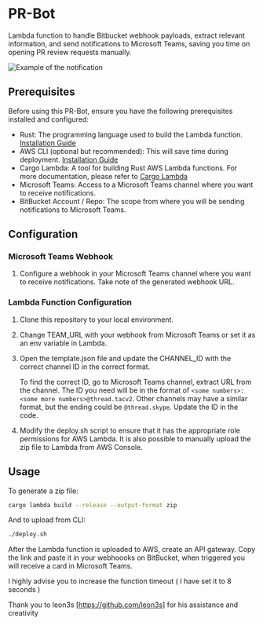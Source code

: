 # PR-Bot

Lambda function to handle Bitbucket webhook payloads, extract relevant information, and send notifications to Microsoft Teams, saving you time on opening PR review requests manually.

![Example of the notification](https://raw.githubusercontent.com/scirin/PR-Bot/main/example.png)

## Prerequisites

Before using this PR-Bot, ensure you have the following prerequisites installed and configured:

- Rust: The programming language used to build the Lambda function. [Installation Guide](https://www.rust-lang.org/tools/install)
- AWS CLI (optional but recommended): This will save time during deployment. [Installation Guide](https://docs.aws.amazon.com/cli/latest/userguide/getting-started-install.html)
- Cargo Lambda: A tool for building Rust AWS Lambda functions. For more documentation, please refer to [Cargo Lambda](https://www.cargo-lambda.info/)
- Microsoft Teams: Access to a Microsoft Teams channel where you want to receive notifications.
- BitBucket Account / Repo: The scope from where you will be sending notifications to Microsoft Teams.

## Configuration

### Microsoft Teams Webhook

1. Configure a webhook in your Microsoft Teams channel where you want to receive notifications. Take note of the generated webhook URL.

### Lambda Function Configuration

1. Clone this repository to your local environment.

2. Change TEAM_URL with your webhook from Microsoft Teams or set it as an env variable in Lambda.

3. Open the template.json file and update the CHANNEL_ID with the correct channel ID in the correct format.

   To find the correct ID, go to Microsoft Teams channel, extract URL from the channel. The ID you need will be in the format of `<some numbers>:<some more numbers>@thread.tacv2`. Other channels may have a similar format, but the ending could be `@thread.skype`. Update the ID in the code.

4. Modify the deploy.sh script to ensure that it has the appropriate role permissions for AWS Lambda. It is also possible to manually upload the zip file to Lambda from AWS Console.

## Usage

To generate a zip file:

```bash
cargo lambda build --release --output-format zip
```

And to upload from CLI:

```bash
./deploy.sh
```

After the Lambda function is uploaded to AWS, create an API gateway.
Copy the link and paste it in your webhoooks on BitBucket, when triggered you will receive a card in Microsoft Teams.

I highly advise you to increase the function timeout ( I have set it to 8 seconds )

Thank you to leon3s [https://github.com/leon3s] for his assistance and creativity
